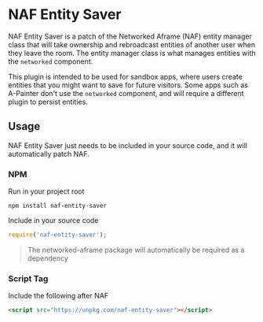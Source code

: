 # NAF Entity Saver
NAF Entity Saver is a patch of the Networked Aframe (NAF) entity manager class that will take ownership and rebroadcast entities of another user when they leave the room. The entity manager class is what manages entities with the `networked` component.

This plugin is intended to be used for sandbox apps, where users create entities that you might want to save for future visitors. Some apps such as A-Painter don't use the `networked` component, and will require a different plugin to persist entities.

## Usage
NAF Entity Saver just needs to be included in your source code, and it will automatically patch NAF.
### NPM
Run in your project root
```
npm install naf-entity-saver
```
Include in your source code
```JavaScript
require('naf-entity-saver');
```
> The networked-aframe package will automatically be required as a dependency

### Script Tag
Include the following after NAF
```HTML
<script src="https://unpkg.com/naf-entity-saver"></script>
```
